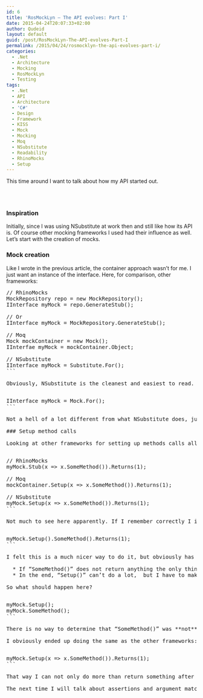 ```yaml
---
id: 6
title: 'RosMockLyn – The API evolves: Part I'
date: 2015-04-24T20:07:33+02:00
author: Qudeid
layout: default
guid: /post/RosMockLyn-The-API-evolves-Part-I
permalink: /2015/04/24/rosmocklyn-the-api-evolves-part-i/
categories:
  - .Net
  - Architecture
  - Mocking
  - RosMockLyn
  - Testing
tags:
  - .Net
  - API
  - Architecture
  - 'C#'
  - Design
  - Framework
  - KISS
  - Mock
  - Mocking
  - Moq
  - NSubstitute
  - Readability
  - RhinoMocks
  - Setup
---
```

This time around I want to talk about how my API started out.

### &nbsp;

### Inspiration

Initially, since I was using NSubstitute at work then and still like how its API is. Of course other mocking frameworks I used had their influence as well. Let’s start with the creation of mocks.

### Mock creation

Like I wrote in the previous article, the container approach wasn’t for me. I just want an instance of the interface. Here, for comparison, other frameworks:

<pre class="EnlighterJSRAW">// RhinoMocks
MockRepository repo = new MockRepository();
IInterface myMock = repo.GenerateStub();

// Or
IInterface myMock = MockRepository.GenerateStub();

// Moq
Mock mockContainer = new Mock();
IInterfae myMock = mockContainer.Object;

// NSubstitute
IInterface myMock = Substitute.For();
```

Obviously, NSubstitute is the cleanest and easiest to read. It clearly state what is happening without any fuzz around it. And that is what I wanted as well. Et voilà:

<pre class="EnlighterJSRAW">IInterface myMock = Mock.For();
```

Not a hell of a lot different from what NSubstitute does, just a different name, that fits my theme more (Ros**Mock**Lyn, anyone<img class="wlEmoticon wlEmoticon-winkingsmile" style="border-style: none;" src="http://blog.alexendris.com/image.axd?picture=wlEmoticon-winkingsmile_1.png" alt="Winking smile" /> ).

### Setup method calls

Looking at other frameworks for setting up methods calls all seem to point into one direction, really:

<pre class="EnlighterJSRAW">// RhinoMocks
myMock.Stub(x =&gt; x.SomeMethod()).Returns(1);

// Moq
mockContainer.Setup(x =&gt; x.SomeMethod()).Returns(1);

// NSubstitute
myMock.Setup(x =&gt; x.SomeMethod()).Returns(1);
```

Not much to see here apparently. If I remember correctly I initially wanted to deviate from these, doing something like this:

<pre class="bEnlighterJSRAW">myMock.Setup().SomeMethod().Returns(1);
```

I felt this is a much nicer way to do it, but obviously has some drawbacks.

  * If “SomeMethod()” does not return anything the only thing that can follow is a “;”. So all configuration has to go into the “Setup()” call
  * In the end, “Setup()” can’t do a lot,&nbsp; but I have to make sure the following call to “SomeMethod()” does something else than normally calling it

So what should happen here?

<pre class="EnlighterJSRAW">myMock.Setup();
myMock.SomeMethod();
```

There is no way to determine that “SomeMethod()” was **not** called like above. This can be very confusing for the user!

I obviously ended up doing the same as the other frameworks:

<pre class="EnlighterJSRAW">myMock.Setup(x =&gt; x.SomeMethod()).Returns(1);
```

That way I can not only do more than return something after the “Setup()” call, e.g. tell it to throw an exception when called, but also prevent the method from being called as “x => x.SomeMethod()” is treated as an expression. A lot more power for a marginally, if at all, worse API.

The next time I will talk about assertions and argument matching. So stay tuned!
